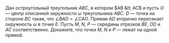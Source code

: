Дан остроугольный треугольник $ABC$, в котором $AB  &lt;  AC$ и пусть $O$ — центр описанной окружности $\omega$  треугольника $ABC$. $D$ — точка на стороне $BC$ такая, что $\angle BAD = \angle CAO$. Прямая $AD$ вторично пересекает окружность $\omega$ в точке $E$. Пусть $M$, $N$, $P$ — середины  отрезков $BE$, $OD$ и $AC$ соответственно. Докажите, что точки $M$, $N$ и $P$ — лежат на одной прямой.